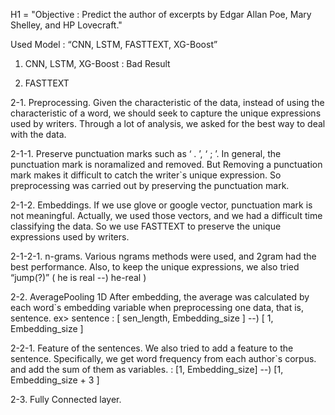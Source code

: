 H1 = "Objective : Predict the author of excerpts by Edgar Allan Poe, Mary Shelley, and HP Lovecraft."

Used Model : “CNN, LSTM, FASTTEXT, XG-Boost”

1. CNN, LSTM, XG-Boost : Bad Result

2. FASTTEXT

2-1. Preprocessing.
Given the characteristic of the data, instead of using the characteristic of a word, we should seek to capture the unique expressions used by writers. Through a lot of analysis, we asked for the best way to deal with the data.

2-1-1. Preserve punctuation marks such as ‘ . ’, ‘ ; ’.
In general, the punctuation mark is noramalized and removed. But Removing a punctuation mark makes it difficult to catch the writer`s unique expression. So preprocessing was carried out by preserving the punctuation mark.

2-1-2. Embeddings.
If we use glove or google vector, punctuation mark is not meaningful. Actually, we used those vectors, and we had a difficult time classifying the data. So we use FASTTEXT to preserve the unique expressions used by writers.

2-1-2-1. n-grams.
Various ngrams methods were used, and 2gram had the best performance. Also, to keep the unique expressions, we also tried “jump(?)” ( he is real --) he-real )

2-2. AveragePooling 1D
After embedding, the average was calculated by each word`s embedding variable when preprocessing one data, that is, sentence.
ex> sentence :  [ sen_length, Embedding_size ] --) [ 1, Embedding_size ]

2-2-1. Feature of the sentences.
We also tried to add a feature to the sentence. Specifically, we get word frequency from each author`s corpus. and add the sum of them as variables.
: [1, Embedding_size] --) [1, Embedding_size + 3 ]

2-3. Fully Connected layer.


